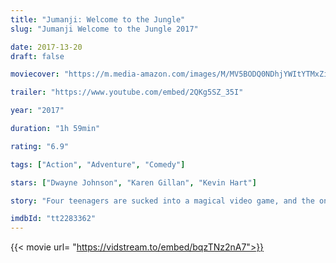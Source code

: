 ```yaml
---
title: "Jumanji: Welcome to the Jungle"
slug: "Jumanji Welcome to the Jungle 2017"

date: 2017-13-20
draft: false

moviecover: "https://m.media-amazon.com/images/M/MV5BODQ0NDhjYWItYTMxZi00NTk2LWIzNDEtOWZiYWYxZjc2MTgxXkEyXkFqcGdeQXVyMTQxNzMzNDI@._V1_UX182_CR0,0,182,268_AL_.jpg"

trailer: "https://www.youtube.com/embed/2QKg5SZ_35I"

year: "2017"

duration: "1h 59min"

rating: "6.9"

tags: ["Action", "Adventure", "Comedy"]

stars: ["Dwayne Johnson", "Karen Gillan", "Kevin Hart"]

story: "Four teenagers are sucked into a magical video game, and the only way they can escape is to work together to finish the game."

imdbId: "tt2283362"
---
```


{{< movie url= "https://vidstream.to/embed/bqzTNz2nA7">}}
